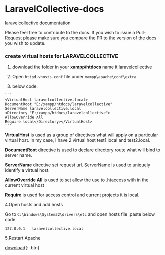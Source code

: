 # LaravelCollective-docs

laravelcollective documentation

Please feel free to contribute to the docs. If you wish to issue a Pull-Request please make sure you compare the PR to the version of the docs you wish to update.





### create virtual hosts for LARAVELCOLLECTIVE

1. download the folder  in your  **xampp\htdocs**  name it   laravelcollective 
     
 
2. Open `httpd-vhosts.conf` file under `xampp\apache\conf\extra` 

3.  below code.

   ```
   ​``` 
   <VirtualHost laravelcollective.local>
   DocumentRoot "E:/xampp/htdocs/laravelcollective"
   ServerName laravelcollective.local
   <Directory "E:/xampp/htdocs/laravelcollective">
   AllowOverride All
   Require local</Directory></VirtualHost>
   ​```
   ```

   **VirtualHost**    is used as a group of directives what will apply on a particular virtual host. In my case, I have 2 virtual host test1.local and test2.local.

   **DocumentRoot** directive is used to declare directory route what will bind to server name.

**ServerName** directive set request url. ServerName is used to uniquely identify a virtual host.

 **AllowOverride All** is used to set allow the use to .htaccess with in the current virtual host

**Require** is used for access control and current projects it is local.

4.Open hosts and add hosts

Go to `C:\Windows\System32\drivers\etc` and open hosts file ,paste below code

```
127.0.0.1 	laravelcollective.local
```



5.Restart Apache

[download](LaravelCollective.rar){: .btn}


